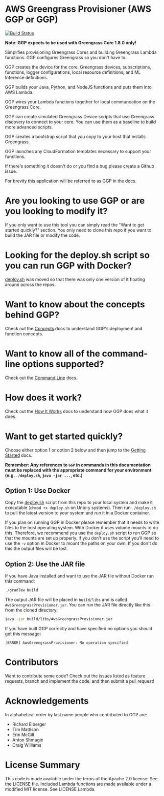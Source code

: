 # AWS Greengrass Provisioner (AWS GGP or GGP)

[![Build Status](https://travis-ci.org/awslabs/aws-greengrass-provisioner.svg?branch=master)](https://travis-ci.org/awslabs/aws-greengrass-provisioner)

**Note: GGP expects to be used with Greengrass Core 1.8.0 only!**

Simplifies provisioning Greengrass Cores and building Greengrass Lambda functions.  GGP configures Greengrass so you don't have to.

GGP creates the device for the core, Greengrass devices, subscriptions, functions, logger configurations, local resource
definitions, and ML Inference definitions.

GGP builds your Java, Python, and NodeJS functions and puts them into AWS Lambda.

GGP wires your Lambda functions together for local communcation on the Greengrass Core.

GGP can create simulated Greengrass Device scripts that use Greengrass discovery to connect to your core.  You can use
them as a baseline to build more advanced scripts.

GGP creates a bootstrap script that you copy to your host that installs Greengrass.

GGP launches any CloudFormation templates necessary to support your functions.

If there's something it doesn't do or you find a bug please create a Github issue.

For brevity this application will be referred to as GGP in the docs.

# Are you looking to use GGP or are you looking to modify it?

If you only want to use this tool you can simply read the "Want to get started quickly?" section.  You only need to
clone this repo if you want to build the JAR file or modify the code.

# Looking for the deploy.sh script so you can run GGP with Docker?

[deploy.sh](https://github.com/aws-samples/aws-greengrass-lambda-functions/blob/master/deploy.sh) was moved so that there was only one version of it floating around across the repos.

# Want to know about the concepts behind GGP?

Check out the [Concepts](/docs/Concepts.md) docs to understand GGP's deployment and function concepts.

# Want to know all of the command-line options supported?

Check out the [Command Line](/docs/CommandLine.md) docs.

# How does it work?

Check out the [How It Works](/docs/HowItWorks.md) docs to understand how GGP does what it does.

# Want to get started quickly?

Choose either option 1 or option 2 below and then jump to the [Getting Started](/docs/GettingStarted.md) docs.

**Remember: Any references to `GGP` in commands in this documentation must be replaced with the appropriate command for
your environment (e.g. `./deploy.sh`, `java -jar ...`, etc.)**

## Option 1: Use Docker

Copy the [deploy.sh](deploy.sh) script from this repo to your local system and make it executable (`chmod +x deploy.sh`
on Unix-y systems).  Then run `./deploy.sh` to pull the latest version to your system and run it in a Docker container.

If you plan on running GGP in Docker please remember that it needs to write files to the host operating system.  With
Docker it uses volume mounts to do this.  Therefore, we recommend you use the `deploy.sh` script to run GGP so that the
mounts are set up properly.  If you don't use the script you'll need to use the `-v` option in Docker to mount the paths
on your own.  If you don't do this the output files will be lost.

## Option 2: Use the JAR file

If you have Java installed and want to use the JAR file without Docker run this command:

```bash
./gradlew build
```

The output JAR file will be placed in `build/libs` and is called `AwsGreengrassProvisioner.jar`.  You can run the JAR
file directly like this from the cloned directory:

```bash
java -jar build/libs/AwsGreengrassProvisioner.jar
```

If you have built GGP correctly and have specified no options you should get this message:

```
[ERROR] AwsGreengrassProvisioner: No operation specified
```

# Contributors

Want to contribute some code?  Check out the issues listed as feature requests, branch and implement the code, and then
submit a pull request!

# Acknowledgements

In alphabetical order by last name people who contributed to GGP are:

- Richard Elberger
- Tim Mattison
- Erin McGill
- Anton Shmagin
- Craig Williams

# License Summary

This code is made available under the terms of the Apache 2.0 license. See the LICENSE file.
Included Lambda functions are made available under a modified MIT license. See LICENSE.Lambda.
